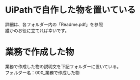 # **UiPathで自作した物を置いている**
詳細は、各フォルダー内の「Readme.pdf」を参照    
誰かのお役に立てれば幸いです。  

# **業務で作成した物**  
業務で作成した物の説明文を下記フォルダーに置いている。  
フォルダー名：000_業務で作成した物  
